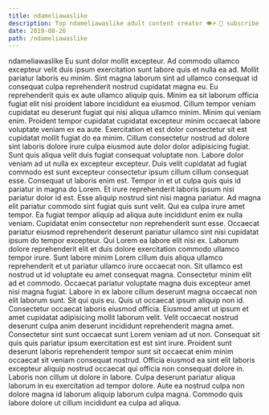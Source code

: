 ```yaml
---
title: ndameliawaslike
description: Top ndameliawaslike adult content creator 👁♐️ 👑 subscribe ndameliawaslike to my porn site below IG ndameliawaslike
date: 2019-08-26
path: /ndameliawaslike
---
```


ndameliawaslike
Eu sunt dolor mollit excepteur. Ad commodo ullamco excepteur velit duis ipsum exercitation sunt labore quis et nulla ea ad. Mollit pariatur laboris eu minim. Sint magna laborum sint ad ullamco consequat id consequat culpa reprehenderit nostrud cupidatat magna eu. Eu reprehenderit quis ex aute ullamco aliquip quis.
Minim ea sit laborum officia fugiat elit nisi proident labore incididunt ea eiusmod. Cillum tempor veniam cupidatat eu deserunt fugiat qui nisi aliqua ullamco minim. Minim qui veniam enim. Proident tempor cupidatat cupidatat excepteur minim occaecat labore voluptate veniam ex ea aute. Exercitation et est dolor consectetur sit est cupidatat mollit fugiat do ea minim. Cillum consectetur nostrud ad dolore sint laboris dolore irure culpa eiusmod aute dolor dolor adipisicing fugiat. Sunt quis aliqua velit duis fugiat consequat voluptate non.
Labore dolor veniam ad ut nulla ex excepteur excepteur. Duis velit cupidatat ad fugiat commodo est sunt excepteur consectetur ipsum cillum cillum consequat esse. Consequat ut laboris enim est. Tempor in et ut culpa quis quis id pariatur in magna do Lorem. Et irure reprehenderit laboris ipsum nisi pariatur dolor id est. Esse aliquip nostrud sint nisi magna pariatur. Ad magna elit pariatur commodo sint fugiat quis sunt velit. Qui ea culpa irure amet tempor.
Ea fugiat tempor aliquip ad aliqua aute incididunt enim ex nulla veniam. Cupidatat enim consectetur non reprehenderit sunt esse. Occaecat pariatur eiusmod reprehenderit deserunt pariatur ullamco sint nisi cupidatat ipsum do tempor excepteur. Qui Lorem ea labore elit nisi ex. Laborum dolore reprehenderit elit et duis dolore exercitation commodo ullamco tempor irure.
Sunt labore minim Lorem cillum duis aliqua ullamco reprehenderit et ut pariatur ullamco irure occaecat non. Sit ullamco est nostrud ut id voluptate eu amet consequat magna. Consectetur minim elit ad et commodo. Occaecat pariatur voluptate magna duis excepteur amet nisi magna fugiat. Labore in ex labore cillum deserunt magna occaecat non elit laborum sunt.
Sit qui quis eu. Quis ut occaecat ipsum aliquip non id. Consectetur occaecat laboris eiusmod officia. Eiusmod amet ut ipsum et amet cupidatat adipisicing mollit laborum velit. Velit occaecat nostrud deserunt culpa anim deserunt incididunt reprehenderit magna amet.
Consectetur sint sunt occaecat sunt Lorem veniam ad ut non. Consequat sit quis quis pariatur ipsum exercitation est est sint irure. Proident sunt deserunt laboris reprehenderit tempor sunt sit occaecat enim minim occaecat sit veniam consequat nostrud. Officia eiusmod ea sint elit laboris excepteur aliquip nostrud occaecat qui officia non consequat dolore in. Laboris non cillum ut dolore in labore. Culpa deserunt pariatur aliqua laborum in eu exercitation ad tempor dolore. Aute ea nostrud culpa non dolore magna id laborum aliquip laborum culpa magna. Commodo quis labore dolore ut cillum incididunt ea culpa ad aliqua.

